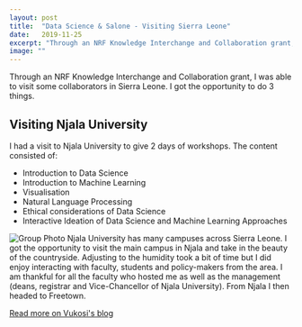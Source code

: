 ```yaml
---
layout: post
title:  "Data Science & Salone - Visiting Sierra Leone"
date:   2019-11-25
excerpt: "Through an NRF Knowledge Interchange and Collaboration grant, I was able to visit some collaborators in Sierra Leone"
image: ""
---
```


Through an NRF Knowledge Interchange and Collaboration grant, I was able to visit some collaborators in Sierra Leone. I got the opportunity to do 3 things. 

## Visiting Njala University

I had a visit to Njala University to give 2 days of workshops. The content consisted of:

* Introduction to Data Science
* Introduction to Machine Learning
* Visualisation
* Natural Language Processing
* Ethical considerations of Data Science
* Interactive Ideation of Data Science and Machine Learning Approaches

![Group Photo](https://www.vima.co.za/wp-content/uploads/2019/11/IMG_20191104_123351-scaled.jpg?w=1210)
Njala University has many campuses across Sierra Leone. I got the opportunity to visit the main campus in Njala and take in the beauty of the countryside. Adjusting to the humidity took a bit of time but I did enjoy interacting with faculty, students and policy-makers from the area. I am thankful for all the faculty who hosted me as well as the management (deans, registrar and Vice-Chancellor of Njala University). From Njala I then headed to Freetown.

[Read more on Vukosi's blog](http://www.vima.co.za/2019/11/24/data-science-salone-visiting-sierra-leone/)
